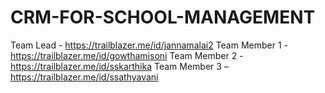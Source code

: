 # CRM-FOR-SCHOOL-MANAGEMENT
Team Lead     - https://trailblazer.me/id/jannamalai2
Team Member 1 - https://trailblazer.me/id/gowthamisoni
Team Member 2 - https://trailblazer.me/id/sskarthika
Team Member 3 – https://trailblazer.me/id/ssathyavani

